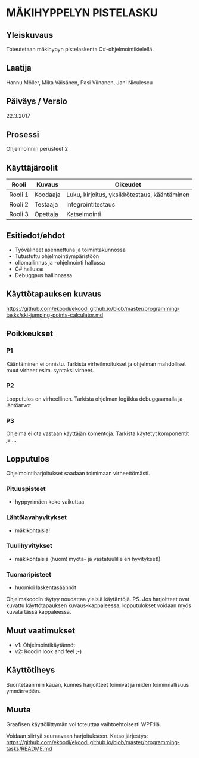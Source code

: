 # MÄKIHYPPELYN PISTELASKU

## Yleiskuvaus 

Toteutetaan mäkihypyn pistelaskenta C#-ohjelmointikielellä.

## Laatija 

Hannu Möller, Mika Väisänen, Pasi Viinanen, Jani Niculescu

## Päiväys / Versio 

22.3.2017

## Prosessi 

Ohjelmoinnin perusteet 2

## Käyttäjäroolit 

<table>
  <thead>
  <tr>
     <th>Rooli</th>
     <th>Kuvaus</th>
     <th>Oikeudet</th>
  </tr>
  </thead>
  <tbody>
  <tr>
      <td>Rooli 1</td>
      <td>Koodaaja</td>
      <td>Luku, kirjoitus, yksikkötestaus, kääntäminen</td>
  </tr>
  <tr>
      <td>Rooli 2</td>
      <td>Testaaja</td>
      <td>integrointitestaus</td>
  </tr>
  <tr>
      <td>Rooli 3</td>
      <td>Opettaja</td>
      <td>Katselmointi</td>
  </tr>
  </tbody>
</table>

## Esitiedot/ehdot 

* Työvälineet asennettuna ja toimintakunnossa
* Tutustuttu ohjelmointiympäristöön
* oliomallinnus ja -ohjelmointi hallussa
* C# hallussa
* Debuggaus hallinnassa

## Käyttötapauksen kuvaus

https://github.com/ekoodi/ekoodi.github.io/blob/master/programming-tasks/ski-jumping-points-calculator.md


## Poikkeukset

### P1

Kääntäminen ei onnistu. 
Tarkista virheilmoitukset ja ohjelman mahdolliset muut virheet esim. syntaksi virheet.

### P2 

Lopputulos on virheellinen. Tarkista ohjelman logiikka debuggaamalla ja lähtöarvot.

### P3

Ohjelma ei ota vastaan käyttäjän komentoja. Tarkista käytetyt komponentit ja ...

## Lopputulos 

Ohjelmointiharjoitukset saadaan toimimaan virheettömästi.

### Pituuspisteet

- hyppyrimäen koko vaikuttaa

### Lähtölavahyvitykset

- mäkikohtaisia!

### Tuulihyvitykset

- mäkikohtaisia (huom! myötä- ja vastatuulille eri hyvitykset!)

### Tuomaripisteet

- huomioi laskentasäännöt

Ohjelmakoodin täytyy noudattaa yleisiä käytäntöjä.
PS. Jos harjoitteet ovat kuvattu käyttötapauksen kuvaus-kappaleessa, lopputulokset voidaan myös kuvata tässä kappaleessa.

## Muut vaatimukset

* v1: Ohjelmointikäytännöt
* v2: Koodin look and feel ;-)


## Käyttötiheys 

Suoritetaan niin kauan, kunnes harjoitteet toimivat ja niiden toiminnallisuus ymmärretään.

## Muuta 

Graafisen käyttöliittymän voi toteuttaa vaihtoehtoisesti WPF:llä.

Voidaan siirtyä seuraavaan harjoitukseen. Katso järjestys: https://github.com/ekoodi/ekoodi.github.io/blob/master/programming-tasks/README.md
